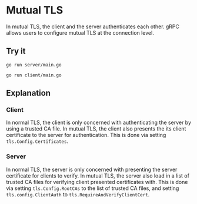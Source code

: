 # Mutual TLS

In mutual TLS, the client and the server authenticates each other. gRPC allows
users to configure mutual TLS at the connection level.

## Try it

```
go run server/main.go
```

```
go run client/main.go
```

## Explanation

### Client

In normal TLS, the client is only concerned with authenticating the server by
using a trusted CA file. In mutual TLS, the client also presents the its client
certificate to the server for authentication. This is done via setting
`tls.Config.Certificates`.

### Server

In normal TLS, the server is only concerned with presenting the server
certificate for clients to verify. In mutual TLS, the server also load in a
list of trusted CA files for verifying client presented certificates with.
This is done via setting `tls.Config.RootCAs` to the list of trusted CA files,
and setting `tls.config.ClientAuth` to `tls.RequireAndVerifyClientCert`.
